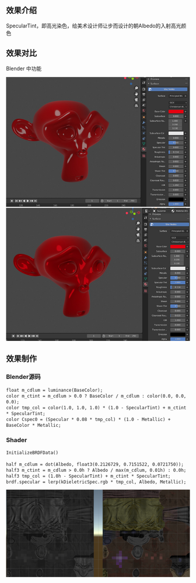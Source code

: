 ## 效果介绍

SpecularTint，即高光染色，给美术设计师让步而设计的朝Albedo的入射高光颜色

## 效果对比

Blender 中功能

![Alt Text](Textures/20240416140626.png)
![Alt Text](Textures/20240416140645.png)

## 效果制作

### Blender源码

```hlsl
float m_cdlum = luminance(BaseColor);
color m_ctint = m_cdlum > 0.0 ? BaseColor / m_cdlum : color(0.0, 0.0, 0.0);  
color tmp_col = color(1.0, 1.0, 1.0) * (1.0 - SpecularTint) + m_ctint * SpecularTint;
color Cspec0 = (Specular * 0.08 * tmp_col) * (1.0 - Metallic) + BaseColor * Metallic;
```

### Shader

```hlsl
InitializeBRDFData()

half m_cdlum = dot(Albedo, float3(0.2126729, 0.7151522, 0.0721750));  
half3 m_ctint = m_cdlum > 0.0h ? Albedo / max(m_cdlum, 0.01h) : 0.0h;  
half3 tmp_col = (1.0h - SpecularTint) + m_ctint * SpecularTint;  
brdf.specular = lerp(kDieletricSpec.rgb * tmp_col, Albedo, Metallic);
```

![Alt Text](Textures/20240416145416.png)

